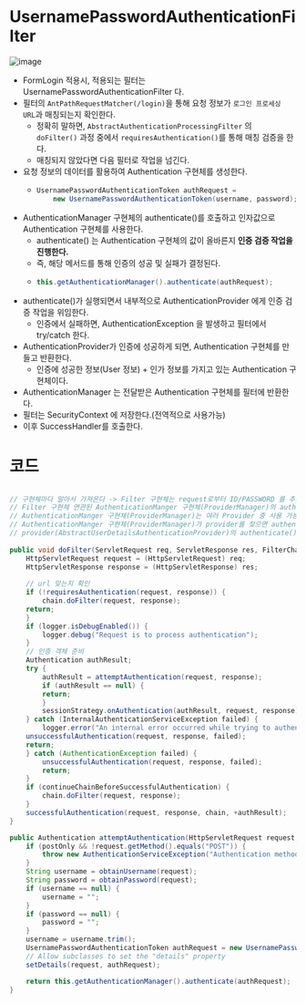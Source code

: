 UsernamePasswordAuthenticationFilter
=====================================
![image](https://user-images.githubusercontent.com/50267433/129195153-19ea8143-277c-4d64-a0ba-14ad7544c1fc.png)


* FormLogin 적용시, 적용되는 필터는 UsernamePasswordAuthenticationFilter 다.   
* 필터의 `AntPathRequestMatcher(/login)`을 통해 요청 정보가 `로그인 프로세싱 URL`과 매칭되는지 확인한다.     
    * 정확히 말하면, `AbstractAuthenticationProcessingFilter` 의    
      `doFilter()` 과정 중에서 `requiresAuthentication()`를 통해 매칭 검증을 한다. 
    * 매칭되지 않았다면 다음 필터로 작업을 넘긴다.   
* 요청 정보의 데이터를 활용하여 Authentication 구현체를 생성한다.
    * ```java
      UsernamePasswordAuthenticationToken authRequest = 
          new UsernamePasswordAuthenticationToken(username, password);
      ```  
* AuthenticationManager 구현체의 authenticate()를 호출하고 인자값으로 Authentication 구현체를 사용한다.   
    * authenticate() 는 Authentication 구현체의 값이 올바른지 **인증 검증 작업을 진행한다.**   
    * 즉, 해당 메서드를 통해 인증의 성공 및 실패가 결정된다.    
    * ```java
      this.getAuthenticationManager().authenticate(authRequest);
      ``` 
* authenticate()가 실행되면서 내부적으로 AuthenticationProvider 에게 인증 검증 작업을 위임한다.  
    * 인증에서 실패하면, AuthenticationException 을 발생하고 필터에서 try/catch 한다.    
* AuthenticationProvider가 인증에 성공하게 되면, Authentication 구현체를 만들고 반환한다.      
    * 인증에 성공한 정보(User 정보) + 인가 정보를 가지고 있는 Authentication 구현체이다.    
* AuthenticationManager 는 전달받은 Authentication 구현체를 필터에 반환한다.  
* 필터는 SecurityContext 에 저장한다.(전역적으로 사용가능)       
* 이후 SuccessHandler를 호출한다.  

# 코드 
```java

// 구현체마다 알아서 가져온다 -> Filter 구현체는 request로부터 ID/PASSWORD 를 추출 및 이를 통한 Authentication 객체 생성   
// Filter 구현체 연관된 AuthenticationManger 구현체(ProviderManager)의 authenticate()을 호출하고 생성한 Authentication도 같이 넘긴다.  
// AuthenticationManger 구현체(ProviderManager)는 여러 Provider 중 사용 가능한 Provider를 찾는다.(AbstractUserDetailsAuthenticationProvider)    
// AuthenticationManger 구현체(ProviderManager)가 provider를 찾으면 authenticate()를 호출하면서 Authentication 객체도 넘긴다.     
// provider(AbstractUserDetailsAuthenticationProvider)의 authenticate()이 성공하면 User + Authorities = Authentication 생성 및 반환 실패시 Null 반환 
	
public void doFilter(ServletRequest req, ServletResponse res, FilterChain chain) throws IOException, ServletException {
    HttpServletRequest request = (HttpServletRequest) req;
    HttpServletResponse response = (HttpServletResponse) res;
    
    // url 맞는지 확인 
    if (!requiresAuthentication(request, response)) {
        chain.doFilter(request, response);
	return;
    }
    if (logger.isDebugEnabled()) {
        logger.debug("Request is to process authentication");
    }
    // 인증 객체 준비 
    Authentication authResult;
    try {
        authResult = attemptAuthentication(request, response);
        if (authResult == null) {
	    return;
        }
        sessionStrategy.onAuthentication(authResult, request, response);
    } catch (InternalAuthenticationServiceException failed) {
        logger.error("An internal error occurred while trying to authenticate the user.", failed);
	unsuccessfulAuthentication(request, response, failed);
	return;
    } catch (AuthenticationException failed) {
        unsuccessfulAuthentication(request, response, failed);
        return;
    }
    if (continueChainBeforeSuccessfulAuthentication) {
        chain.doFilter(request, response);
    }
    successfulAuthentication(request, response, chain, +authResult);
}
```
```java
public Authentication attemptAuthentication(HttpServletRequest request, HttpServletResponse response) throws AuthenticationException {
    if (postOnly && !request.getMethod().equals("POST")) { 
        throw new AuthenticationServiceException("Authentication method not supported: " + request.getMethod());
    }
    String username = obtainUsername(request);
    String password = obtainPassword(request);
    if (username == null) {
        username = "";
    }
    if (password == null) {
        password = "";
    }
    username = username.trim();
    UsernamePasswordAuthenticationToken authRequest = new UsernamePasswordAuthenticationToken(username, password);
    // Allow subclasses to set the "details" property
    setDetails(request, authRequest);

    return this.getAuthenticationManager().authenticate(authRequest);
}
```

